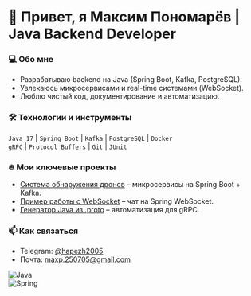 # 👋 Привет, я Максим Пономарёв | Java Backend Developer  

### 💻 Обо мне  
- Разрабатываю backend на Java (Spring Boot, Kafka, PostgreSQL).  
- Увлекаюсь микросервисами и real-time системами (WebSocket).  
- Люблю чистый код, документирование и автоматизацию.  

### 🛠️ Технологии и инструменты  
`Java 17` | `Spring Boot` | `Kafka` | `PostgreSQL` | `Docker`  
`gRPC` | `Protocol Buffers` | `Git` | `JUnit`  

### 🔥 Мои ключевые проекты  
- [Система обнаружения дронов](https://github.com/Maximys148/drone-detection) – микросервисы на Spring Boot + Kafka.  
- [Пример работы с WebSocket](https://github.com/Maximys148/spring-websocket-demo) – чат на Spring WebSocket.  
- [Генератор Java из .proto](https://github.com/Maximys148/proto-to-java) – автоматизация для gRPC.  

### 📫 Как связаться  
- Telegram: [@hapezh2005](https://t.me/hapezh2005)  
- Почта: maxp.250705@gmail.com  

![Java](https://img.shields.io/badge/Java-ED8B00?style=flat&logo=openjdk&logoColor=white)  
![Spring](https://img.shields.io/badge/Spring-6DB33F?style=flat&logo=spring&logoColor=white)  
